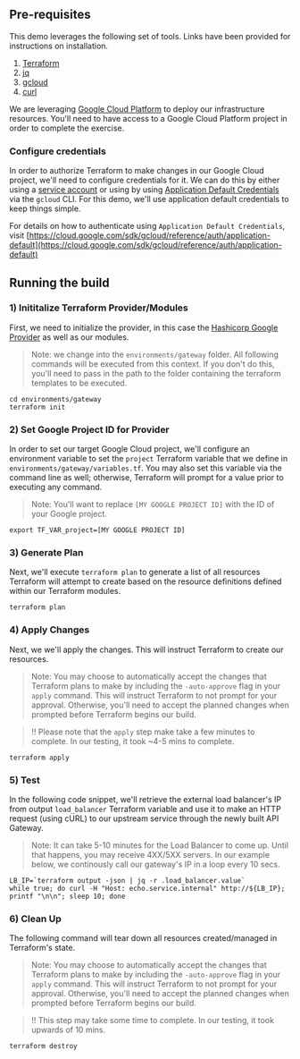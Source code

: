 ## Pre-requisites

This demo leverages the following set of tools.  Links have been provided for instructions on installation.

1. [Terraform](https://www.terraform.io/downloads.html)
2. [jq](https://stedolan.github.io/jq/download/)
3. [gcloud](https://cloud.google.com/sdk/docs/quickstart)
4. [curl](https://curl.se)

We are leveraging [Google Cloud Platform](https://cloud.google.com/free/) to deploy our infrastructure resources.  You'll need to have access to a Google Cloud Platform project in order to complete the exercise.

### Configure credentials

In order to authorize Terraform to make changes in our Google Cloud project, we'll need to configure credentials for it.  We can do this by either using a [service account](https://cloud.google.com/docs/authentication/production#manually) or using by using [Application Default Credentials](https://cloud.google.com/sdk/gcloud/reference/auth/application-default) via the `gcloud` CLI.  For this demo, we'll use application default credentials to keep things simple.

For details on how to authenticate using `Application Default Credentials`, visit [https://cloud.google.com/sdk/gcloud/reference/auth/application-default](https://cloud.google.com/sdk/gcloud/reference/auth/application-default)

## Running the build

### 1) Inititalize Terraform Provider/Modules

First, we need to initialize the provider, in this case the [Hashicorp Google Provider](https://registry.terraform.io/providers/hashicorp/google/latest/docs) as well as our modules.
> Note: we change into the `environments/gateway` folder.  All following commands will be executed from this context.  If you don't do this, you'll need to pass in the path to the folder containing the terraform templates to be executed.
```
cd environments/gateway
terraform init
```

### 2) Set Google Project ID for Provider
In order to set our target Google Cloud project, we'll configure an environment variable to set the `project` Terraform variable that we define in `environments/gateway/variables.tf`.  You may also set this variable via the command line as well; otherwise, Terraform will prompt for a value prior to executing any command. 

> Note: You'll want to replace `[MY GOOGLE PROJECT ID]` with the ID of your Google project.

```
export TF_VAR_project=[MY GOOGLE PROJECT ID]
```

### 3) Generate Plan
Next, we'll execute `terraform plan` to generate a list of all resources Terraform will attempt to create based on the resource definitions defined within our Terraform modules.

```
terraform plan
```

### 4) Apply Changes

Next, we we'll apply the changes.  This will instruct Terraform to create our resources.

> Note: You may choose to automatically accept the changes that Terraform plans to make by including the `-auto-approve` flag in your `apply` command.  This will instruct Terraform to not prompt for your approval.  Otherwise, you'll need to accept the planned changes when prompted before Terraform begins our build.

> !! Please note that the `apply` step make take a few minutes to complete.  In our testing, it took ~4-5 mins to complete.

```
terraform apply
```

### 5) Test

In the following code snippet, we'll retrieve the external load balancer's IP from output `load_balancer` Terraform variable and use it to make an HTTP request (using cURL) to our upstream service through the newly built API Gateway.  

> Note: It can take 5-10 minutes for the Load Balancer to come up.  Until that happens, you may receive 4XX/5XX servers.  In our example below, we continously call our gateway's IP in a loop every 10 secs.

```
LB_IP=`terraform output -json | jq -r .load_balancer.value`
while true; do curl -H "Host: echo.service.internal" http://${LB_IP}; printf "\n\n"; sleep 10; done
```

### 6) Clean Up

The following command will tear down all resources created/managed in Terraform's state.

> Note: You may choose to automatically accept the changes that Terraform plans to make by including the `-auto-approve` flag in your `apply` command.  This will instruct Terraform to not prompt for your approval.  Otherwise, you'll need to accept the planned changes when prompted before Terraform begins our build.

> !! This step may take some time to complete.  In our testing, it took upwards of 10 mins.
```
terraform destroy
```